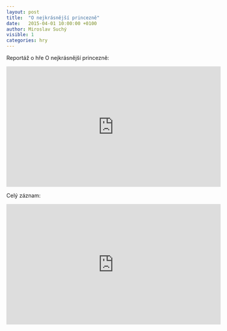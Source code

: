 ```yaml
---
layout: post
title:  "O nejkrásnější princezně"
date:   2015-04-01 10:00:00 +0100
author: Miroslav Suchý
visible: 1
categories: hry
---
```

Reportáž o hře O nejkrásnější princezně:

<iframe width="560" height="315" src="https://www.youtube.com/embed/v7ytU76sBZk" frameborder="0" allow="accelerometer; autoplay; encrypted-media; gyroscope; picture-in-picture" allowfullscreen></iframe>

Celý záznam:

<iframe width="560" height="315" src="https://www.youtube.com/embed/uyikYpnYowc" frameborder="0" allow="accelerometer; autoplay; encrypted-media; gyroscope; picture-in-picture" allowfullscreen></iframe>

